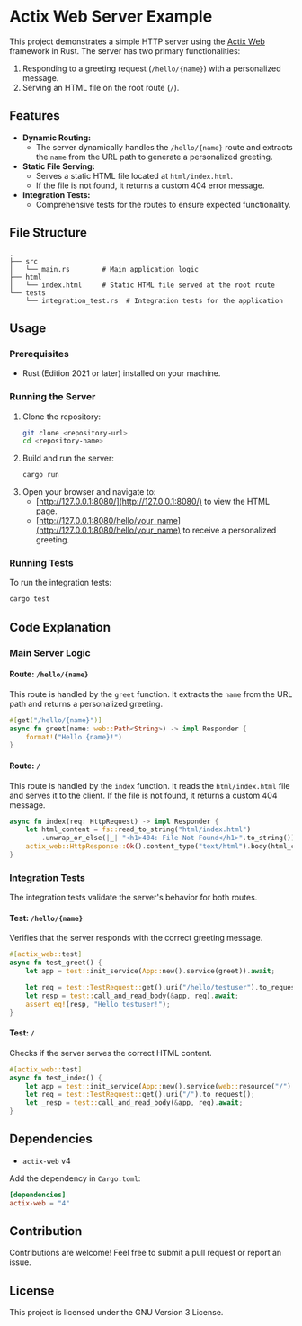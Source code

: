 # Actix Web Server Example

This project demonstrates a simple HTTP server using the [Actix Web](https://actix.rs/) framework in Rust. The server has two primary functionalities:

1. Responding to a greeting request (`/hello/{name}`) with a personalized message.
2. Serving an HTML file on the root route (`/`).

## Features

- **Dynamic Routing:**
  - The server dynamically handles the `/hello/{name}` route and extracts the `name` from the URL path to generate a personalized greeting.
- **Static File Serving:**
  - Serves a static HTML file located at `html/index.html`.
  - If the file is not found, it returns a custom 404 error message.
- **Integration Tests:**
  - Comprehensive tests for the routes to ensure expected functionality.

## File Structure

```
.
├── src
│   └── main.rs        # Main application logic
├── html
│   └── index.html     # Static HTML file served at the root route
└── tests
    └── integration_test.rs  # Integration tests for the application
```

## Usage

### Prerequisites

- Rust (Edition 2021 or later) installed on your machine.

### Running the Server

1. Clone the repository:
   ```bash
   git clone <repository-url>
   cd <repository-name>
   ```
2. Build and run the server:
   ```bash
   cargo run
   ```
3. Open your browser and navigate to:
   - [http://127.0.0.1:8080/](http://127.0.0.1:8080/) to view the HTML page.
   - [http://127.0.0.1:8080/hello/your_name](http://127.0.0.1:8080/hello/your_name) to receive a personalized greeting.

### Running Tests

To run the integration tests:

```bash
cargo test
```

## Code Explanation

### Main Server Logic

#### Route: `/hello/{name}`
This route is handled by the `greet` function. It extracts the `name` from the URL path and returns a personalized greeting.

```rust
#[get("/hello/{name}")]
async fn greet(name: web::Path<String>) -> impl Responder {
    format!("Hello {name}!")
}
```

#### Route: `/`
This route is handled by the `index` function. It reads the `html/index.html` file and serves it to the client. If the file is not found, it returns a custom 404 message.

```rust
async fn index(req: HttpRequest) -> impl Responder {
    let html_content = fs::read_to_string("html/index.html")
        .unwrap_or_else(|_| "<h1>404: File Not Found</h1>".to_string());
    actix_web::HttpResponse::Ok().content_type("text/html").body(html_content)
}
```

### Integration Tests

The integration tests validate the server's behavior for both routes.

#### Test: `/hello/{name}`
Verifies that the server responds with the correct greeting message.

```rust
#[actix_web::test]
async fn test_greet() {
    let app = test::init_service(App::new().service(greet)).await;

    let req = test::TestRequest::get().uri("/hello/testuser").to_request();
    let resp = test::call_and_read_body(&app, req).await;
    assert_eq!(resp, "Hello testuser!");
}
```

#### Test: `/`
Checks if the server serves the correct HTML content.

```rust
#[actix_web::test]
async fn test_index() {
    let app = test::init_service(App::new().service(web::resource("/").to(index))).await;
    let req = test::TestRequest::get().uri("/").to_request();
    let _resp = test::call_and_read_body(&app, req).await;
}
```

## Dependencies

- `actix-web` v4

Add the dependency in `Cargo.toml`:

```toml
[dependencies]
actix-web = "4"
```

## Contribution

Contributions are welcome! Feel free to submit a pull request or report an issue.

## License

This project is licensed under the GNU Version 3 License.
